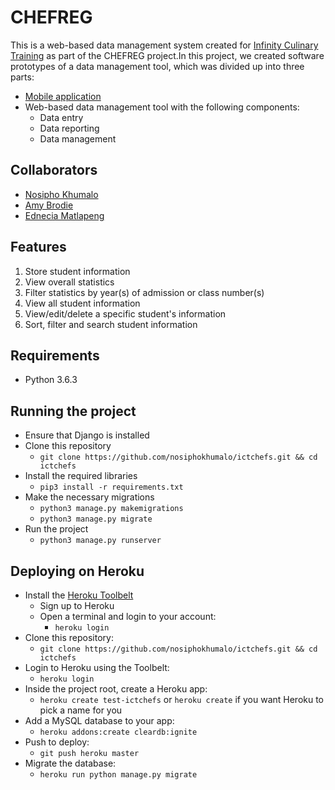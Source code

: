 # CHEFREG

This is a web-based data management system created for [Infinity Culinary Training](www.ictchefs.org/) as part of the CHEFREG project.In this project, we created software prototypes of a data management tool, which was divided up into three parts:
- [Mobile application](https://github.com/sewagodimo/ChefSchoolAndroidApp)
- Web-based data management tool with the following components:
    - Data entry
    - Data reporting
    - Data management

## Collaborators
- [Nosipho Khumalo](https://github.com/nosiphokhumalo/)
- [Amy Brodie](https://github.com/AmyLBrodie)
- [Ednecia Matlapeng](https://github.com/sewagodimo)


## Features
 1. Store student information
 2. View overall statistics
 3. Filter statistics by year(s) of admission or class number(s)
 4. View all student information
 5. View/edit/delete a specific student's information
 6. Sort, filter and search student information

## Requirements

- Python 3.6.3

## Running the project
- Ensure that Django is installed
- Clone this repository
  - ```git clone https://github.com/nosiphokhumalo/ictchefs.git && cd ictchefs```
- Install the required libraries
  - ```pip3 install -r requirements.txt```
- Make the necessary migrations
  - ```python3 manage.py makemigrations```
  - ```python3 manage.py migrate```
- Run the project
  - ```python3 manage.py runserver```

## Deploying on Heroku
- Install the [Heroku Toolbelt](https://devcenter.heroku.com/articles/heroku-cli)
  - Sign up to Heroku
  - Open a terminal and login to your account:
    - ```heroku login```
- Clone this repository:
  - ```git clone https://github.com/nosiphokhumalo/ictchefs.git && cd ictchefs```
- Login to Heroku using the Toolbelt:
  - ```heroku login```
- Inside the project root, create a Heroku app:
  - ```heroku create test-ictchefs``` or ```heroku create``` if you want Heroku to pick a name for you
- Add a MySQL database to your app:
  - ```heroku addons:create cleardb:ignite```
- Push to deploy:
  - ```git push heroku master```
- Migrate the database:
  - ```heroku run python manage.py migrate```

